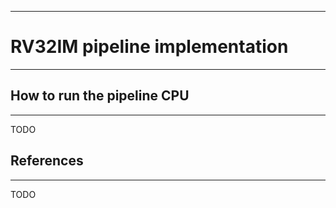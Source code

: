 ___
# RV32IM pipeline implementation
___

## How to run the pipeline CPU
---
TODO


## References
---
TODO